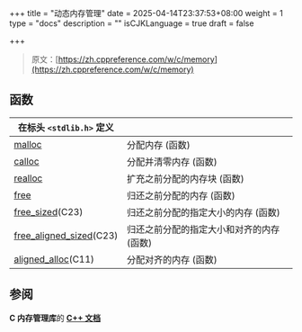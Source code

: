 +++
title = "动态内存管理"
date = 2025-04-14T23:37:53+08:00
weight = 1
type = "docs"
description = ""
isCJKLanguage = true
draft = false

+++

> 原文：[https://zh.cppreference.com/w/c/memory](https://zh.cppreference.com/w/c/memory)

## 函数

| 在标头 `<stdlib.h>` 定义                                     |                                           |
| ------------------------------------------------------------ | ----------------------------------------- |
| [malloc](https://zh.cppreference.com/w/c/memory/malloc)      | 分配内存 (函数)                           |
| [calloc](https://zh.cppreference.com/w/c/memory/calloc)      | 分配并清零内存 (函数)                     |
| [realloc](https://zh.cppreference.com/w/c/memory/realloc)    | 扩充之前分配的内存块 (函数)               |
| [free](https://zh.cppreference.com/w/c/memory/free)          | 归还之前分配的内存 (函数)                 |
| [free_sized](https://zh.cppreference.com/w/c/memory/free_sized)(C23) | 归还之前分配的指定大小的内存 (函数)       |
| [free_aligned_sized](https://zh.cppreference.com/w/c/memory/free_aligned_sized)(C23) | 归还之前分配的指定大小和对齐的内存 (函数) |
| [aligned_alloc](https://zh.cppreference.com/w/c/memory/aligned_alloc)(C11) | 分配对齐的内存 (函数)                     |

## 参阅

**C 内存管理库**的 **[C++ 文档](https://zh.cppreference.com/w/cpp/memory/c)**